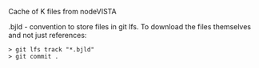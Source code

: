 Cache of K files from nodeVISTA

.bjld - convention to store files in git lfs. To download the files themselves and not just references:

```text
> git lfs track "*.bjld"
> git commit .
```
